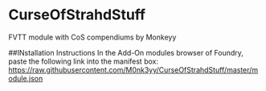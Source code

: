 # CurseOfStrahdStuff
FVTT module with CoS compendiums by Monkeyy

##INstallation Instructions
In the Add-On modules browser of Foundry, paste the following link into the manifest box: https://raw.githubusercontent.com/M0nk3yy/CurseOfStrahdStuff/master/module.json
